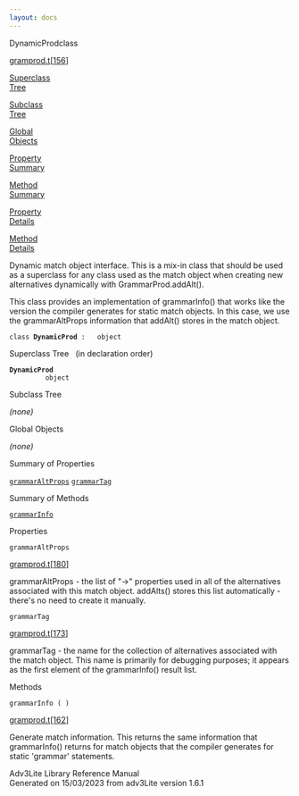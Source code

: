 ```yaml
---
layout: docs
---
```

<span class="title">DynamicProd</span><span class="type">class</span>

[gramprod.t](../file/gramprod.t.html)\[[156](../source/gramprod.t.html#156)\]

[Superclass  
Tree](#_SuperClassTree_)

[Subclass  
Tree](#_SubClassTree_)

[Global  
Objects](#_ObjectSummary_)

[Property  
Summary](#_PropSummary_)

[Method  
Summary](#_MethodSummary_)

[Property  
Details](#_Properties_)

[Method  
Details](#_Methods_)



Dynamic match object interface. This is a mix-in class that should be
used as a superclass for any class used as the match object when
creating new alternatives dynamically with GrammarProd.addAlt().

This class provides an implementation of grammarInfo() that works like
the version the compiler generates for static match objects. In this
case, we use the grammarAltProps information that addAlt() stores in the
match object.

`class `**`DynamicProd`**` :   object`



<span id="_SuperClassTree_"></span>



<span class="hdln">Superclass Tree</span>   (in declaration order)



**`DynamicProd`**  
`         object`  
<span id="_SubClassTree_"></span>



<span class="hdln">Subclass Tree</span>  



*(none)* <span id="_ObjectSummary_"></span>



<span class="hdln">Global Objects</span>  



*(none)* <span id="_PropSummary_"></span>



<span class="hdln">Summary of Properties</span>  



[`grammarAltProps`](#grammarAltProps) [`grammarTag`](#grammarTag)

<span id="_MethodSummary_"></span>



<span class="hdln">Summary of Methods</span>  



[`grammarInfo`](#grammarInfo)

<span id="_Properties_"></span>



<span class="hdln">Properties</span>  



<span id="grammarAltProps"></span>

`grammarAltProps`

[gramprod.t](../file/gramprod.t.html)\[[180](../source/gramprod.t.html#180)\]



grammarAltProps - the list of "-\>" properties used in all of the
alternatives associated with this match object. addAlts() stores this
list automatically - there's no need to create it manually.



<span id="grammarTag"></span>

`grammarTag`

[gramprod.t](../file/gramprod.t.html)\[[173](../source/gramprod.t.html#173)\]



grammarTag - the name for the collection of alternatives associated with
the match object. This name is primarily for debugging purposes; it
appears as the first element of the grammarInfo() result list.



<span id="_Methods_"></span>



<span class="hdln">Methods</span>  



<span id="grammarInfo"></span>

`grammarInfo ( )`

[gramprod.t](../file/gramprod.t.html)\[[162](../source/gramprod.t.html#162)\]



Generate match information. This returns the same information that
grammarInfo() returns for match objects that the compiler generates for
static 'grammar' statements.





Adv3Lite Library Reference Manual  
Generated on 15/03/2023 from adv3Lite version 1.6.1


